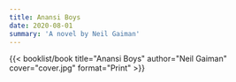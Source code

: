 ```yaml
---
title: Anansi Boys
date: 2020-08-01
summary: 'A novel by Neil Gaiman'
---
```


{{< booklist/book
title="Anansi Boys"
author="Neil Gaiman"
cover="cover.jpg"
format="Print" >}}
